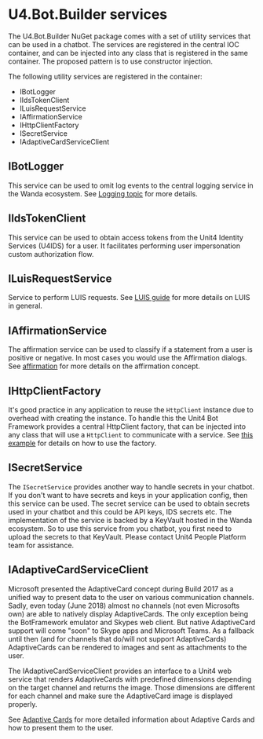 
# U4.Bot.Builder services

The U4.Bot.Builder NuGet package comes with a set of utility services that can be used in a chatbot. The services are registered in the central IOC container, and can be injected into any class that is registered in the same container. The proposed pattern is to use constructor injection.

The following utility services are registered in the container:

* IBotLogger
* IIdsTokenClient
* ILuisRequestService
* IAffirmationService
* IHttpClientFactory
* ISecretService
* IAdaptiveCardServiceClient

## IBotLogger

This service can be used to omit log events to the central logging service in the Wanda ecosystem. See [Logging topic](logging.md) for more details.

## IIdsTokenClient

This service can be used to obtain access tokens from the Unit4 Identity Services (U4IDS) for a user. It facilitates performing user impersonation custom authorization flow.

## ILuisRequestService

Service to perform LUIS requests. See [LUIS guide](luis.md) for more details on LUIS in general.

## <a name="affirmationservice"></a> IAffirmationService

The affirmation service can be used to classify if a statement from a user is positive or negative. In most cases you would use the Affirmation dialogs.
See [affirmation](affirmation.md) for more details on the affirmation concept.

## IHttpClientFactory

It's good practice in any application to reuse the `HttpClient` instance due to overhead with creating the instance. To handle this the Unit4 Bot Framework provides a central HttpClient factory, that can be injected into any class that will use a `HttpClient` to communicate with a service.
See [this example](calling-web-api.md#httpclient) for details on how to use the factory.

## ISecretService

The `ISecretService` provides another way to handle secrets in your chatbot. If you don't want to have secrets and keys in your application config, then this service can be used. The secret service can be used to obtain secrets used in your chatbot and this could be API keys, IDS secrets etc. The implementation of the service is backed by a KeyVault hosted in the Wanda ecosystem. So to use this service from you chatbot, you first need to upload the secrets to that KeyVault.
Please contact Unit4 People Platform team for assistance. 

## IAdaptiveCardServiceClient

Microsoft presented the AdaptiveCard concept during Build 2017 as a unified way to present data to the user on various communication channels. Sadly, even today (June 2018) almost no channels (not even Microsofts own) are able to natively display AdaptiveCards.
The only exception being the BotFramework emulator and Skypes web client. But native AdaptiveCard support will come "soon" to Skype apps and Microsoft Teams.
As a fallback until then (and for channels that do/will not support AdaptiveCards) AdaptiveCards can be rendered to images and sent as attachments to the user.

The IAdaptiveCardServiceClient provides an interface to a Unit4 web service that renders AdaptiveCards with predefined dimensions depending on the target channel and returns the image.
Those dimensions are different for each channel and make sure the AdaptiveCard image is displayed properly.

See [Adaptive Cards](adaptive-cards.md) for more detailed information about Adaptive Cards and how to present them to the user.
